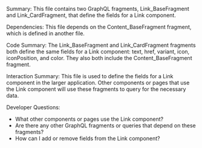 Summary:
This file contains two GraphQL fragments, Link_BaseFragment and Link_CardFragment, that define the fields for a Link component.

Dependencies:
This file depends on the Content_BaseFragment fragment, which is defined in another file.

Code Summary:
The Link_BaseFragment and Link_CardFragment fragments both define the same fields for a Link component: text, href, variant, icon, iconPosition, and color. They also both include the Content_BaseFragment fragment.

Interaction Summary:
This file is used to define the fields for a Link component in the larger application. Other components or pages that use the Link component will use these fragments to query for the necessary data.

Developer Questions:
- What other components or pages use the Link component?
- Are there any other GraphQL fragments or queries that depend on these fragments?
- How can I add or remove fields from the Link component?